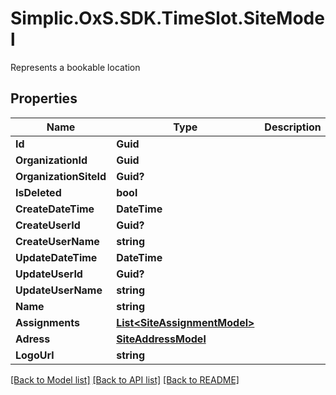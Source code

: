 # Simplic.OxS.SDK.TimeSlot.SiteModel
Represents a bookable location

## Properties

Name | Type | Description | Notes
------------ | ------------- | ------------- | -------------
**Id** | **Guid** |  | [optional] 
**OrganizationId** | **Guid** |  | [optional] 
**OrganizationSiteId** | **Guid?** |  | [optional] 
**IsDeleted** | **bool** |  | [optional] 
**CreateDateTime** | **DateTime** |  | [optional] 
**CreateUserId** | **Guid?** |  | [optional] 
**CreateUserName** | **string** |  | [optional] 
**UpdateDateTime** | **DateTime** |  | [optional] 
**UpdateUserId** | **Guid?** |  | [optional] 
**UpdateUserName** | **string** |  | [optional] 
**Name** | **string** |  | [optional] 
**Assignments** | [**List&lt;SiteAssignmentModel&gt;**](SiteAssignmentModel.md) |  | [optional] 
**Adress** | [**SiteAddressModel**](SiteAddressModel.md) |  | [optional] 
**LogoUrl** | **string** |  | [optional] 

[[Back to Model list]](../README.md#documentation-for-models) [[Back to API list]](../README.md#documentation-for-api-endpoints) [[Back to README]](../README.md)

